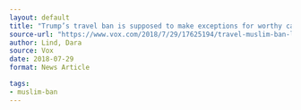 ```yaml
---
layout: default
title: "Trump’s travel ban is supposed to make exceptions for worthy cases. A new lawsuit alleges it isn’t"
source-url: "https://www.vox.com/2018/7/29/17625194/travel-muslim-ban-lawsuit-waiver-how"
author: Lind, Dara
source: Vox
date: 2018-07-29
format: News Article

tags:
- muslim-ban
---
```


